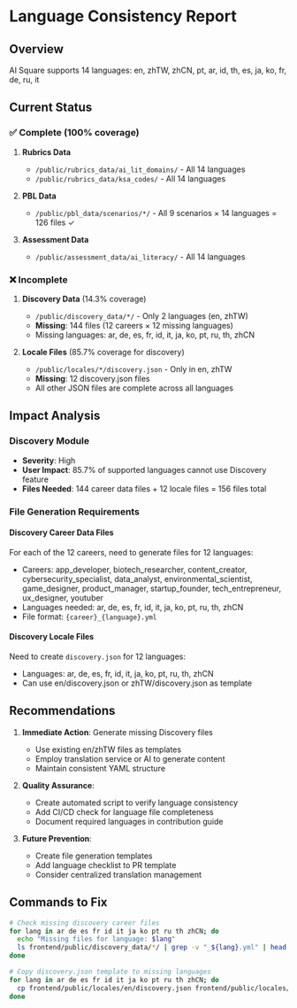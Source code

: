# Language Consistency Report

## Overview
AI Square supports 14 languages: en, zhTW, zhCN, pt, ar, id, th, es, ja, ko, fr, de, ru, it

## Current Status

### ✅ Complete (100% coverage)
1. **Rubrics Data**
   - `/public/rubrics_data/ai_lit_domains/` - All 14 languages
   - `/public/rubrics_data/ksa_codes/` - All 14 languages

2. **PBL Data**
   - `/public/pbl_data/scenarios/*/` - All 9 scenarios × 14 languages = 126 files ✓

3. **Assessment Data**
   - `/public/assessment_data/ai_literacy/` - All 14 languages

### ❌ Incomplete
1. **Discovery Data** (14.3% coverage)
   - `/public/discovery_data/*/` - Only 2 languages (en, zhTW)
   - **Missing**: 144 files (12 careers × 12 missing languages)
   - Missing languages: ar, de, es, fr, id, it, ja, ko, pt, ru, th, zhCN

2. **Locale Files** (85.7% coverage for discovery)
   - `/public/locales/*/discovery.json` - Only in en, zhTW
   - **Missing**: 12 discovery.json files
   - All other JSON files are complete across all languages

## Impact Analysis

### Discovery Module
- **Severity**: High
- **User Impact**: 85.7% of supported languages cannot use Discovery feature
- **Files Needed**: 144 career data files + 12 locale files = 156 files total

### File Generation Requirements

#### Discovery Career Data Files
For each of the 12 careers, need to generate files for 12 languages:
- Careers: app_developer, biotech_researcher, content_creator, cybersecurity_specialist, data_analyst, environmental_scientist, game_designer, product_manager, startup_founder, tech_entrepreneur, ux_designer, youtuber
- Languages needed: ar, de, es, fr, id, it, ja, ko, pt, ru, th, zhCN
- File format: `{career}_{language}.yml`

#### Discovery Locale Files
Need to create `discovery.json` for 12 languages:
- Languages: ar, de, es, fr, id, it, ja, ko, pt, ru, th, zhCN
- Can use en/discovery.json or zhTW/discovery.json as template

## Recommendations

1. **Immediate Action**: Generate missing Discovery files
   - Use existing en/zhTW files as templates
   - Employ translation service or AI to generate content
   - Maintain consistent YAML structure

2. **Quality Assurance**: 
   - Create automated script to verify language consistency
   - Add CI/CD check for language file completeness
   - Document required languages in contribution guide

3. **Future Prevention**:
   - Create file generation templates
   - Add language checklist to PR template
   - Consider centralized translation management

## Commands to Fix

```bash
# Check missing discovery career files
for lang in ar de es fr id it ja ko pt ru th zhCN; do
  echo "Missing files for language: $lang"
  ls frontend/public/discovery_data/*/ | grep -v "_${lang}.yml" | head -5
done

# Copy discovery.json template to missing languages
for lang in ar de es fr id it ja ko pt ru th zhCN; do
  cp frontend/public/locales/en/discovery.json frontend/public/locales/$lang/
done
```